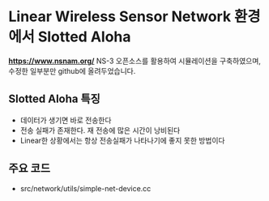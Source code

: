 # Linear Wireless Sensor Network 환경에서 Slotted Aloha
**https://www.nsnam.org/**
NS-3 오픈소스를 활용하여 시뮬레이션을 구축하였으며, 수정한 일부분만 github에 올려두었습니다.

## Slotted Aloha 특징
* 데이터가 생기면 바로 전송한다
* 전송 실패가 존재한다. 재 전송에 많은 시간이 낭비된다
* Linear한 상황에서는 항상 전송실패가 나타나기에 좋지 못한 방법이다

## 주요 코드
* src/network/utils/simple-net-device.cc
